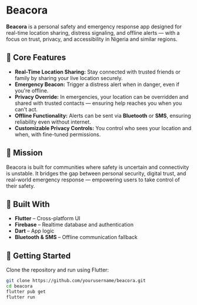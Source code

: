 # Beacora

**Beacora** is a personal safety and emergency response app designed for real-time location sharing, distress signaling, and offline alerts — with a focus on trust, privacy, and accessibility in Nigeria and similar regions.

## 🚨 Core Features

- **Real-Time Location Sharing:** Stay connected with trusted friends or family by sharing your live location securely.
- **Emergency Beacon:** Trigger a distress alert when in danger, even if you're offline.
- **Privacy Override:** In emergencies, your location can be overridden and shared with trusted contacts — ensuring help reaches you when you can't act.
- **Offline Functionality:** Alerts can be sent via **Bluetooth** or **SMS**, ensuring reliability even without internet.
- **Customizable Privacy Controls:** You control who sees your location and when, with fine-tuned permissions.

## 🎯 Mission

Beacora is built for communities where safety is uncertain and connectivity is unstable. It bridges the gap between personal security, digital trust, and real-world emergency response — empowering users to take control of their safety.

## 📱 Built With

- **Flutter** – Cross-platform UI
- **Firebase** – Realtime database and authentication
- **Dart** – App logic
- **Bluetooth & SMS** – Offline communication fallback

## 🚀 Getting Started

Clone the repository and run using Flutter:

```bash
git clone https://github.com/yourusername/beacora.git
cd beacora
flutter pub get
flutter run
